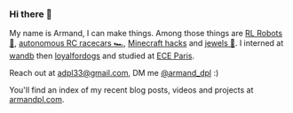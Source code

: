 ### Hi there 👋

My name is Armand, I can make things. Among those things are [RL Robots 🤖](https://github.com/Armandpl/furuta), [autonomous RC racecars 🏎️](https://github.com/Armandpl/wandb-jetracer), [Minecraft hacks](https://armandpl.com/projects/cng-mods) and [jewels 💍](https://www.youtube.com/watch?v=Phko7W1RhAA). I interned at [wandb](https://wandb.ai/site) then [loyalfordogs](https://loyalfordogs.com/) and studied at [ECE Paris](https://www.ece.fr/ecole-ingenieur/).

Reach out at adpl33@gmail.com, DM me [@armand_dpl](https://twitter.com/armand_dpl) :)

You'll find an index of my recent blog posts, videos and projects at [armandpl.com](https://armandpl.com).

<!--
**Armandpl/armandpl** is a ✨ _special_ ✨ repository because its `README.md` (this file) appears on your GitHub profile.

Here are some ideas to get you started:

- 🔭 I’m currently working on ...
- 🌱 I’m currently learning ...
- 👯 I’m looking to collaborate on ...
- 🤔 I’m looking for help with ...
- 💬 Ask me about ...
- 📫 How to reach me: ...
- 😄 Pronouns: ...
- ⚡ Fun fact: ...
-->
